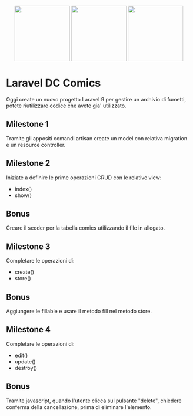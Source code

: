 <p align="center">
<a href="https://getbootstrap.com" target="_blank"><img src="https://miro.medium.com/v2/resize:fit:400/1*onZhQJU7A3ab6V1sHfMRkQ.jpeg" height="150"></a>
    <a href="https://laravel.com" target="_blank"><img src="https://raw.githubusercontent.com/laravel/art/master/logo-lockup/5%20SVG/2%20CMYK/1%20Full%20Color/laravel-logolockup-cmyk-red.svg" height="150"></a>
<a href="https://laravel.com" target="_blank"><img src="https://upload.wikimedia.org/wikipedia/commons/thumb/9/96/Sass_Logo_Color.svg/1200px-Sass_Logo_Color.svg.png" height="150"></a>

</p>

# Laravel DC Comics

<p>Oggi create un nuovo progetto Laravel 9 per gestire un archivio di fumetti, potete riutilizzare codice che avete gia' utilizzato.</p>

## Milestone 1
<p>Tramite gli appositi comandi artisan create un model con relativa migration e un resource controller.</p>

## Milestone 2
<p>Iniziate a definire le prime operazioni CRUD con le relative view:</p>

- index()
- show()

## Bonus
<p>Creare il seeder per la tabella comics utilizzando il file in allegato.</p>

## Milestone 3
<p>Completare le operazioni di:</p>

- create()
- store()

## Bonus
<p>Aggiungere le fillable e usare il metodo fill nel metodo store.</p>

## Milestone 4
<p>Completare le operazioni di:</p>

- edit()
- update()
- destroy()

## Bonus
<p>Tramite javascript, quando l'utente clicca sul pulsante "delete", chiedere conferma della cancellazione, prima di eliminare l'elemento.</p>